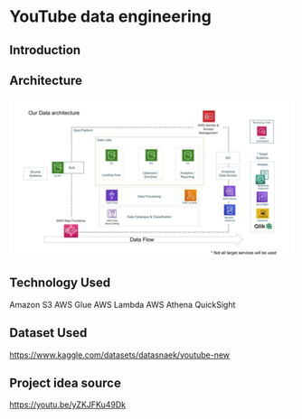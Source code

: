 # YouTube data engineering

## Introduction

## Architecture 
<img src="architecture.jpeg">

## Technology Used
Amazon S3
AWS Glue
AWS Lambda
AWS Athena
QuickSight

## Dataset Used

https://www.kaggle.com/datasets/datasnaek/youtube-new

## Project idea source

https://youtu.be/yZKJFKu49Dk
